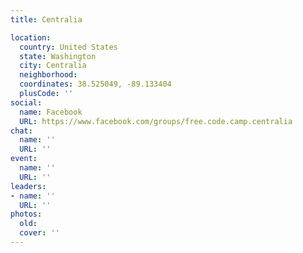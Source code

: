 ```yaml
---
title: Centralia

location:
  country: United States
  state: Washington
  city: Centralia
  neighborhood: 
  coordinates: 38.525049, -89.133404
  plusCode: ''
social:
  name: Facebook
  URL: https://www.facebook.com/groups/free.code.camp.centralia
chat:
  name: ''
  URL: ''
event:
  name: ''
  URL: ''
leaders:
- name: ''
  URL: ''
photos:
  old: 
  cover: ''
---
```

